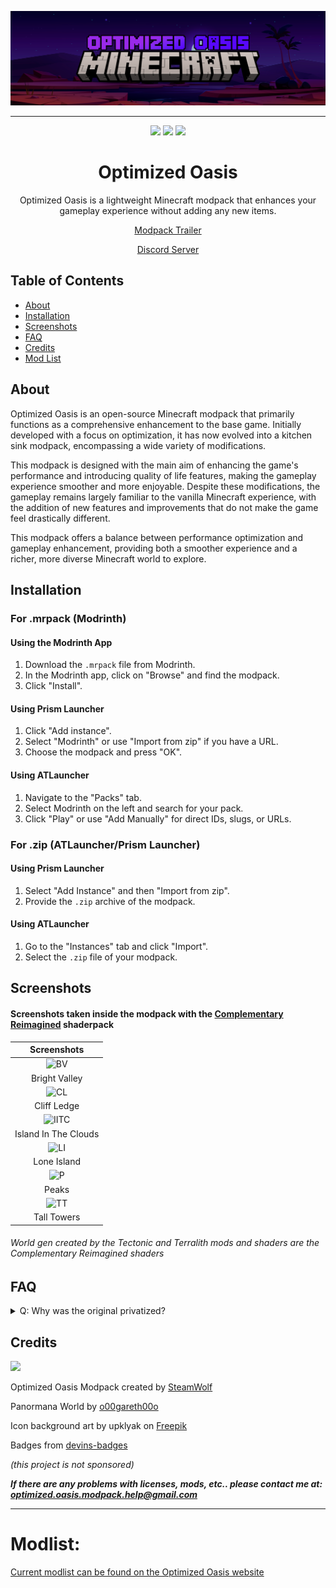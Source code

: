 ![logo](https://github.com/SteamWo1f/Optimized-Oasis/blob/main/Images/banner.png?raw=true)
_____________________________________
<p align="center"><a href="https://github.com/SteamWo1f/Optimized-Oasis/releases"><img src="https://cdn.jsdelivr.net/npm/@intergrav/devins-badges@3.1.0/assets/cozy/available/github_64h.png"></a>   <a href="https://steamwo1f.github.io/OOS/"><img src="https://raw.githubusercontent.com/intergrav/devins-badges/v3/assets/cozy/documentation/website_64h.png"></a>   <a href="https://modrinth.com/modpack/optimized-oasis"><img src="https://cdn.jsdelivr.net/npm/@intergrav/devins-badges@3.1.0/assets/cozy/available/modrinth_64h.png"></a></p>



<h1 align="center">Optimized Oasis</h1>


<p align="center">Optimized Oasis is a lightweight Minecraft modpack that enhances your gameplay experience without adding any new items.</p>
<p align="center"> <a href="https://www.youtube.com/watch?v=SGoJgRouGBQ">Modpack Trailer</a></p> <p align="center"> 
<a href="https://discord.gg/ZXabV5xMa2">Discord Server</a></p>


## Table of Contents

- [About](#about)
- [Installation](#installation)
- [Screenshots](#screenshots)
- [FAQ](#faq)
- [Credits](#credits)
- [Mod List](#modlist)
## About

Optimized Oasis is an open-source Minecraft modpack that primarily functions as a comprehensive enhancement to the base game. Initially developed with a focus on optimization, it has now evolved into a kitchen sink modpack, encompassing a wide variety of modifications.

This modpack is designed with the main aim of enhancing the game's performance and introducing quality of life features, making the gameplay experience smoother and more enjoyable. Despite these modifications, the gameplay remains largely familiar to the vanilla Minecraft experience, with the addition of new features and improvements that do not make the game feel drastically different.

This modpack offers a balance between performance optimization and gameplay enhancement, providing both a smoother experience and a richer, more diverse Minecraft world to explore.


## Installation

### For .mrpack (Modrinth)

#### Using the Modrinth App
1. Download the `.mrpack` file from Modrinth.
2. In the Modrinth app, click on "Browse" and find the modpack.
3. Click "Install".

#### Using Prism Launcher
1. Click "Add instance".
2. Select "Modrinth" or use "Import from zip" if you have a URL.
3. Choose the modpack and press "OK".

#### Using ATLauncher
1. Navigate to the "Packs" tab.
2. Select Modrinth on the left and search for your pack.
3. Click "Play" or use "Add Manually" for direct IDs, slugs, or URLs.

### For .zip (ATLauncher/Prism Launcher)

#### Using Prism Launcher
1. Select "Add Instance" and then "Import from zip".
2. Provide the `.zip` archive of the modpack.

#### Using ATLauncher
1. Go to the "Instances" tab and click "Import".
2. Select the `.zip` file of your modpack.


## Screenshots
#### Screenshots taken inside the modpack with the [Complementary Reimagined](https://modrinth.com/shader/complementary-reimagined) shaderpack
|  Screenshots |
|:-:|
|![BV](https://github.com/SteamWo1f/Optimized-Oasis/blob/main/Images/Screenshots/bright-valley.png?raw=true) |
|Bright Valley|
|![CL](https://github.com/SteamWo1f/Optimized-Oasis/blob/main/Images/Screenshots/cliff-line.png?raw=true) |
|Cliff Ledge|
|![IITC](https://github.com/SteamWo1f/Optimized-Oasis/blob/main/Images/Screenshots/island-in-the-clouds.png?raw=true) |
|Island In The Clouds|
|![LI](https://github.com/SteamWo1f/Optimized-Oasis/blob/main/Images/Screenshots/lone-island.png?raw=true) |
|Lone Island|
|![P](https://github.com/SteamWo1f/Optimized-Oasis/blob/main/Images/Screenshots/peaks.png?raw=true) |
|Peaks|
|![TT](https://github.com/SteamWo1f/Optimized-Oasis/blob/main/Images/Screenshots/tall-towers.png?raw=true) |
|Tall Towers|
###### *World gen created by the Tectonic and Terralith mods and shaders are the Complementary Reimagined shaders*

## FAQ
<details>
<summary>Q: Why was the original privatized?</summary>
<br>
A: This was done primarily to remove raw mod files, 
among other reasons. However, this task presented difficulties, leading to the decision to recreate the repository instead.
</details>

## Credits
<p><a href="https://quiltmc.org/en/"><img src="https://raw.githubusercontent.com/QuiltMC/art/9c6b2a3efd9cd0b5790f0d40aeb5ed9e4e8b82d7/brand/svg/quilt_powered_dark.svg" style="height: 64px;"></a></p>

Optimized Oasis Modpack created by [SteamWolf](https://steamwolf.vercel.app/)

Panormana World by [o00gareth00o](https://www.planetminecraft.com/member/o00gareth00o/)

Icon background art by upklyak on [Freepik](https://www.freepik.com/free-vector/night-desert-oasis-full-moon-starry-sky_21133761.htm)

Badges from [devins-badges](https://github.com/intergrav/devins-badges/tree/v3)

*(this project is not sponsored)*

***If there are any problems with licenses, mods, etc.. please contact me at: [optimized.oasis.modpack.help@gmail.com](mailto:optimized.oasis.modpack.help@gmail.com)***

- - - - - -
# Modlist:
[Current modlist can be found on the Optimized Oasis website](https://steamwo1f.github.io/OOS/modlist/)
